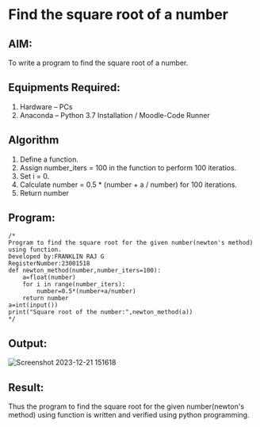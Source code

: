 # Find the square root of a number

## AIM:
To write a program to find the square root of a number.

## Equipments Required:
1. Hardware – PCs
2. Anaconda – Python 3.7 Installation / Moodle-Code Runner

## Algorithm
1. Define a function.
2. Assign number_iters = 100 in the function to perform 100 iteratios.
3. Set i = 0.
4. Calculate  number = 0.5 * (number + a / number) for 100 iterations.
5. Return number

## Program:
```
/*
Program to find the square root for the given number(newton's method) using function.
Developed by:FRANKLIN RAJ G 
RegisterNumber:23001518
def newton_method(number,number_iters=100):
    a=float(number)
    for i in range(number_iters):
        number=0.5*(number+a/number)
    return number
a=int(input())
print("Square root of the number:",newton_method(a)) 
*/
```

## Output:
![Screenshot 2023-12-21 151618](https://github.com/franklinraj/Square-root-of-a-number/assets/148993740/287dfa54-95fc-48dc-9d48-8be0c4f9dd67)



## Result:
Thus the program to find the square root for the given number(newton's method) using function is written and verified using python programming.

